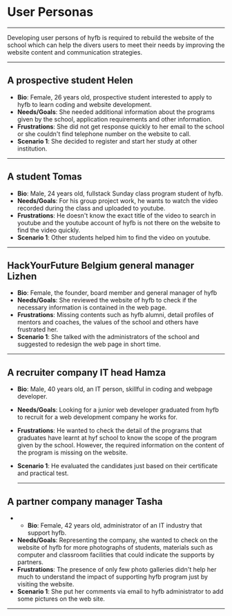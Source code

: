 # User Personas

<!-- some introduction -->

---

Developing user persons of hyfb is required to rebuild the website of the school
which can help the divers users to meet their needs by improving the website
content and communication strategies.

---

<!-- a persona -->

## A prospective student Helen

- **Bio**: Female, 26 years old, prospective student interested to apply to hyfb
  to learn coding and website development.
- **Needs/Goals**: She needed additional information about the programs given by
  the school, application requirements and other information.
- **Frustrations**: She did not get response quickly to her email to the school
  or she couldn't find telephone number on the website to call.
- **Scenario 1**: She decided to register and start her study at other
  institution.

---

## A student Tomas

- **Bio**: Male, 24 years old, fullstack Sunday class program student of hyfb.
- **Needs/Goals**: For his group project work, he wants to watch the video
  recorded during the class and uploaded to youtube.
- **Frustrations**: He doesn't know the exact title of the video to search in
  youtube and the youtube account of hyfb is not there on the website to find
  the video quickly.
- **Scenario 1**: Other students helped him to find the video on youtube.

---

## HackYourFuture Belgium general manager Lizhen

- **Bio**: Female, the founder, board member and general manager of hyfb
- **Needs/Goals**: She reviewed the website of hyfb to check if the necessary
  information is contained in the web page.
- **Frustrations**: Missing contents such as hyfb alumni, detail profiles of
  mentors and coaches, the values of the school and others have frustrated her.
- **Scenario 1**: She talked with the administrators of the school and suggested
  to redesign the web page in short time.

---

## A recruiter company IT head Hamza

- **Bio**: Male, 40 years old, an IT person, skillful in coding and webpage
  developer.
- **Needs/Goals**: Looking for a junior web developer graduated from hyfb to
  recruit for a web development company he works for.
- **Frustrations**: He wanted to check the detail of the programs that graduates
  have learnt at hyf school to know the scope of the program given by the
  school. However, the required information on the content of the program is
  missing on the website.
- **Scenario 1**: He evaluated the candidates just based on their certificate
  and practical test.

  ***

## A partner company manager Tasha

- - **Bio**: Female, 42 years old, administrator of an IT industry that support
    hyfb.
- **Needs/Goals**: Representing the company, she wanted to check on the website
  of hyfb for more photographs of students, materials such as computer and
  classroom facilities that could indicate the supports by partners.
- **Frustrations**: The presence of only few photo galleries didn't help her
  much to understand the impact of supporting hyfb program just by visiting the
  website.
- **Scenario 1**: She put her comments via email to hyfb administrator to add
  some pictures on the web site.

---

<!-- more personas ... -->
